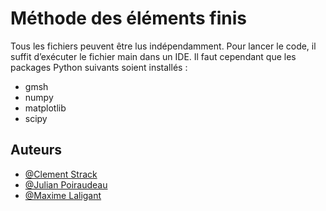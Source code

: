 # Méthode des éléments finis

Tous les fichiers peuvent être lus indépendamment. Pour lancer le code, il suffit d’exécuter le fichier main dans un IDE.
Il faut cependant que les packages Python suivants soient installés :

- gmsh
- numpy
- matplotlib
- scipy

## Auteurs


- [@Clement Strack](https://github.com/Clemzgh)
- [@Julian Poiraudeau](https://github.com/najilu)
- [@Maxime Laligant](https://github.com/Masha2727)
